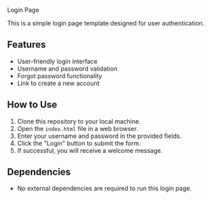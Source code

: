 Login Page

This is a simple login page template designed for user authentication.

## Features

- User-friendly login interface
- Username and password validation
- Forgot password functionality
- Link to create a new account

## How to Use

1. Clone this repository to your local machine.
2. Open the `index.html` file in a web browser.
3. Enter your username and password in the provided fields.
4. Click the "Login" button to submit the form.
5. If successful, you will receive a welcome message.

## Dependencies

- No external dependencies are required to run this  login page.
